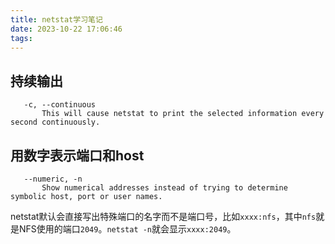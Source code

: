 ```yaml
---
title: netstat学习笔记
date: 2023-10-22 17:06:46
tags:
---
```


## 持续输出

```text
   -c, --continuous
       This will cause netstat to print the selected information every second continuously.
```

## 用数字表示端口和host

```text
   --numeric, -n
       Show numerical addresses instead of trying to determine symbolic host, port or user names.
```

netstat默认会直接写出特殊端口的名字而不是端口号，比如`xxxx:nfs`，其中`nfs`就是NFS使用的端口`2049`。`netstat -n`就会显示`xxxx:2049`。
